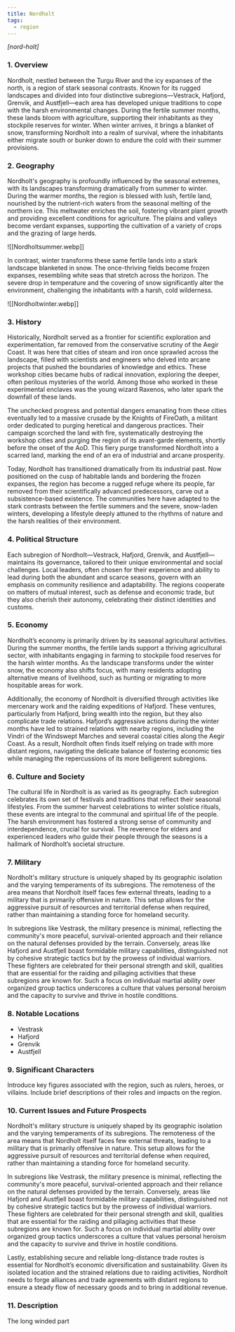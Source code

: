```yaml
---
title: Nordholt
tags:
  - region
---
```

*[nord-holt]*
### 1. **Overview**

Nordholt, nestled between the Turgu River and the icy expanses of the north, is a region of stark seasonal contrasts. Known for its rugged landscapes and divided into four distinctive subregions—Vestrack, Hafjord, Grenvik, and Austfjell—each area has developed unique traditions to cope with the harsh environmental changes. During the fertile summer months, these lands bloom with agriculture, supporting their inhabitants as they stockpile reserves for winter. When winter arrives, it brings a blanket of snow, transforming Nordholt into a realm of survival, where the inhabitants either migrate south or bunker down to endure the cold with their summer provisions.

### 2. **Geography**

Nordholt's geography is profoundly influenced by the seasonal extremes, with its landscapes transforming dramatically from summer to winter. During the warmer months, the region is blessed with lush, fertile land, nourished by the nutrient-rich waters from the seasonal melting of the northern ice. This meltwater enriches the soil, fostering vibrant plant growth and providing excellent conditions for agriculture. The plains and valleys become verdant expanses, supporting the cultivation of a variety of crops and the grazing of large herds.

![[Nordholtsummer.webp]]

In contrast, winter transforms these same fertile lands into a stark landscape blanketed in snow. The once-thriving fields become frozen expanses, resembling white seas that stretch across the horizon. The severe drop in temperature and the covering of snow significantly alter the environment, challenging the inhabitants with a harsh, cold wilderness.

![[Nordholtwinter.webp]]
### 3. **History**

Historically, Nordholt served as a frontier for scientific exploration and experimentation, far removed from the conservative scrutiny of the Aegir Coast. It was here that cities of steam and iron once sprawled across the landscape, filled with scientists and engineers who delved into arcane projects that pushed the boundaries of knowledge and ethics. These workshop cities became hubs of radical innovation, exploring the deeper, often perilous mysteries of the world. Among those who worked in these experimental enclaves was the young wizard Raxenos, who later spark the downfall of these lands.

The unchecked progress and potential dangers emanating from these cities eventually led to a massive crusade by the Knights of FireOath, a militant order dedicated to purging heretical and dangerous practices. Their campaign scorched the land with fire, systematically destroying the workshop cities and purging the region of its avant-garde elements, shortly before the onset of the AoD. This fiery purge transformed Nordholt into a scarred land, marking the end of an era of industrial and arcane prosperity.

Today, Nordholt has transitioned dramatically from its industrial past. Now positioned on the cusp of habitable lands and bordering the frozen expanses, the region has become a rugged refuge where its people, far removed from their scientifically advanced predecessors, carve out a subsistence-based existence. The communities here have adapted to the stark contrasts between the fertile summers and the severe, snow-laden winters, developing a lifestyle deeply attuned to the rhythms of nature and the harsh realities of their environment.

### 4. **Political Structure**

Each subregion of Nordholt—Vestrack, Hafjord, Grenvik, and Austfjell—maintains its governance, tailored to their unique environmental and social challenges. Local leaders, often chosen for their experience and ability to lead during both the abundant and scarce seasons, govern with an emphasis on community resilience and adaptability. The regions cooperate on matters of mutual interest, such as defense and economic trade, but they also cherish their autonomy, celebrating their distinct identities and customs.

### 5. **Economy**

Nordholt’s economy is primarily driven by its seasonal agricultural activities. During the summer months, the fertile lands support a thriving agricultural sector, with inhabitants engaging in farming to stockpile food reserves for the harsh winter months. As the landscape transforms under the winter snow, the economy also shifts focus, with many residents adopting alternative means of livelihood, such as hunting or migrating to more hospitable areas for work.

Additionally, the economy of Nordholt is diversified through activities like mercenary work and the raiding expeditions of Hafjord. These ventures, particularly from Hafjord, bring wealth into the region, but they also complicate trade relations. Hafjord’s aggressive actions during the winter months have led to strained relations with nearby regions, including the Vindri of the Windswept Marches and several coastal cities along the Aegir Coast. As a result, Nordholt often finds itself relying on trade with more distant regions, navigating the delicate balance of fostering economic ties while managing the repercussions of its more belligerent subregions.

### 6. **Culture and Society**

The cultural life in Nordholt is as varied as its geography. Each subregion celebrates its own set of festivals and traditions that reflect their seasonal lifestyles. From the summer harvest celebrations to winter solstice rituals, these events are integral to the communal and spiritual life of the people. The harsh environment has fostered a strong sense of community and interdependence, crucial for survival. The reverence for elders and experienced leaders who guide their people through the seasons is a hallmark of Nordholt’s societal structure.

### 7. **Military**

Nordholt's military structure is uniquely shaped by its geographic isolation and the varying temperaments of its subregions. The remoteness of the area means that Nordholt itself faces few external threats, leading to a military that is primarily offensive in nature. This setup allows for the aggressive pursuit of resources and territorial defense when required, rather than maintaining a standing force for homeland security.

In subregions like Vestrask, the military presence is minimal, reflecting the community's more peaceful, survival-oriented approach and their reliance on the natural defenses provided by the terrain. Conversely, areas like Hafjord and Austfjell boast formidable military capabilities, distinguished not by cohesive strategic tactics but by the prowess of individual warriors. These fighters are celebrated for their personal strength and skill, qualities that are essential for the raiding and pillaging activities that these subregions are known for. Such a focus on individual martial ability over organized group tactics underscores a culture that values personal heroism and the capacity to survive and thrive in hostile conditions.

### 8. **Notable Locations**

- Vestrask
- Hafjord
- Grenvik
- Austfjell

### 9. **Significant Characters**

Introduce key figures associated with the region, such as rulers, heroes, or villains. Include brief descriptions of their roles and impacts on the region.

### 10. **Current Issues and Future Prospects**

Nordholt's military structure is uniquely shaped by its geographic isolation and the varying temperaments of its subregions. The remoteness of the area means that Nordholt itself faces few external threats, leading to a military that is primarily offensive in nature. This setup allows for the aggressive pursuit of resources and territorial defense when required, rather than maintaining a standing force for homeland security.

In subregions like Vestrask, the military presence is minimal, reflecting the community's more peaceful, survival-oriented approach and their reliance on the natural defenses provided by the terrain. Conversely, areas like Hafjord and Austfjell boast formidable military capabilities, distinguished not by cohesive strategic tactics but by the prowess of individual warriors. These fighters are celebrated for their personal strength and skill, qualities that are essential for the raiding and pillaging activities that these subregions are known for. Such a focus on individual martial ability over organized group tactics underscores a culture that values personal heroism and the capacity to survive and thrive in hostile conditions.

Lastly, establishing secure and reliable long-distance trade routes is essential for Nordholt’s economic diversification and sustainability. Given its isolated location and the strained relations due to raiding activities, Nordholt needs to forge alliances and trade agreements with distant regions to ensure a steady flow of necessary goods and to bring in additional revenue.

### 11. **Description**

The long winded part

